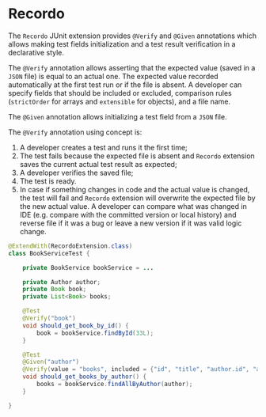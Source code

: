 # Recordo
The `Recordo` JUnit extension provides `@Verify` and `@Given` annotations which allows making test fields initialization and a test result verification in a declarative style.

The `@Verify` annotation allows asserting that the expected value (saved in a `JSON` file) is equal to an actual one. The expected value recorded automatically at the first test run or if the file is absent. A developer can specify fields that should be included or excluded, comparison rules (`strictOrder` for arrays and `extensible` for objects), and a file name.

The `@Given` annotation allows initializing a test field from a `JSON` file.

The `@Verify` annotation using concept is:
1. A developer creates a test and runs it the first time;
1. The test fails because the expected file is absent and `Recordo` extension saves the current actual test result as expected;
1. A developer verifies the saved file;
1. The test is ready.
1. In case if something changes in code and the actual value is changed, the test will fail and `Recordo` extension will overwrite the expected file by the new actual value. A developer can compare what was changed in IDE (e.g. compare with the committed version or local history) and reverse file if it was a bug or leave a new version if it was valid logic change.

```java
@ExtendWith(RecordoExtension.class)
class BookServiceTest {

    private BookService bookService = ...

    private Author author;
    private Book book;
    private List<Book> books;

    @Test
    @Verify("book")
    void should_get_book_by_id() {
        book = bookService.findById(33L);
    }

    @Test
    @Given("author")
    @Verify(value = "books", included = {"id", "title", "author.id", "author.firstName", "author.lastName"})
    void should_get_books_by_author() {
        books = bookService.findAllByAuthor(author);
    }

}
```

